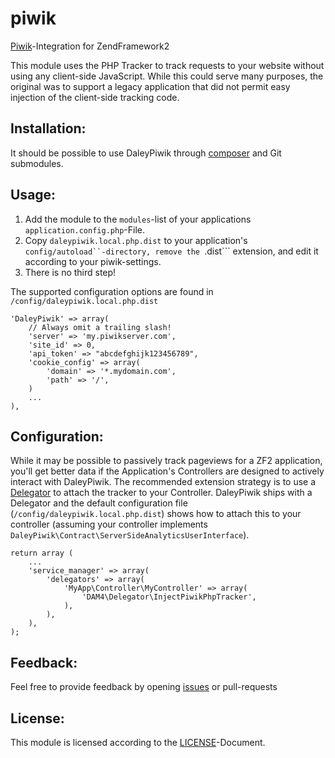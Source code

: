 # piwik

[Piwik](http://www.piwik.org)-Integration for ZendFramework2

This module uses the PHP Tracker to track requests to your website without using any client-side JavaScript.  While this could serve many purposes, the original was to support a legacy application that did not permit easy injection of the client-side tracking code.

## Installation:

It should be possible to use DaleyPiwik through [composer](http://getcomposer.org) and Git submodules.

## Usage:

 1. Add the module to the ```modules```-list of your applications ```application.config.php```-File.
 2. Copy ```daleypiwik.local.php.dist``` to your application's ```config/autoload``-directory, remove the ```.dist``` extension, and edit it according to your piwik-settings.
 3. There is no third step!

The supported configuration options are found in `/config/daleypiwik.local.php.dist`

    'DaleyPiwik' => array(
        // Always omit a trailing slash!
        'server' => 'my.piwikserver.com',
        'site_id' => 0,
        'api_token' => "abcdefghijk123456789",
        'cookie_config' => array(
            'domain' => '*.mydomain.com',
            'path' => '/',
        )
        ...
    ),

## Configuration:

While it may be possible to passively track pageviews for a ZF2 application, you'll get better data if the Application's Controllers are designed to actively interact with DaleyPiwik.  The recommended extension strategy is to use a [Delegator](http://framework.zend.com/manual/current/en/modules/zend.service-manager.delegator-factories.html) to attach the tracker to your Controller.  DaleyPiwik ships with a Delegator and the default configuration file (`/config/daleypiwik.local.php.dist`) shows how to attach this to your controller (assuming your controller implements `DaleyPiwik\Contract\ServerSideAnalyticsUserInterface`).

    return array (
        ...
        'service_manager' => array(
            'delegators' => array(
                'MyApp\Controller\MyController' => array(
                    'DAM4\Delegator\InjectPiwikPhpTracker',
                ),
            ),
        ),
    );

## Feedback:

Feel free to provide feedback by opening [issues](https://github.com/claytondaley/daleypiwik/issues) or pull-requests

## License:

This module is licensed according to the [LICENSE](LICENSE.txt)-Document.

